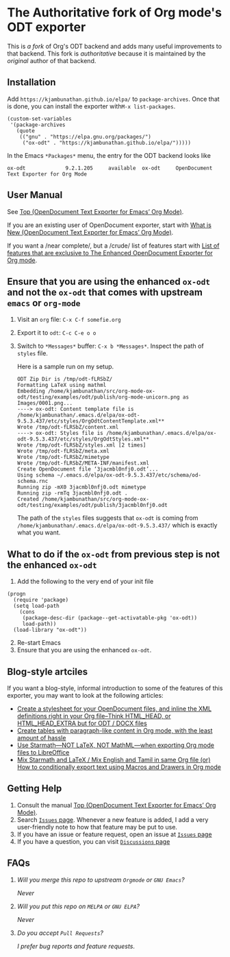 # The Authoritative fork of Org mode's ODT exporter

This is *a fork* of Org's ODT backend and adds many useful improvements to that backend.  This fork is *authoritative* because it is maintained by the *original* author of that backend.

## Installation

Add `https://kjambunathan.github.io/elpa/` to `package-archives`.  Once that is done, you can install the exporter with`M-x list-packages`.

```elisp
(custom-set-variables
 '(package-archives
   (quote
    (("gnu" . "https://elpa.gnu.org/packages/")
     ("ox-odt" . "https://kjambunathan.github.io/elpa/")))))
```

 In the Emacs `*Packages*` menu, the entry for the ODT backend looks like

```
ox-odt             9.2.1.205     available  ox-odt     OpenDocument Text Exporter for Org Mode
```

## User Manual

See [Top (OpenDocument Text Exporter for Emacs’ Org Mode)](https://kjambunathan.gitlab.io/org-mode-ox-odt/).

If you are an existing user of OpenDocument exporter, start with [What is New (OpenDocument Text Exporter for Emacs’ Org Mode)](https://kjambunathan.gitlab.io/org-mode-ox-odt/What-is-New.html).

If you want a /near complete/, but a /crude/ list of features start with [List of features that are exclusive to The Enhanced OpenDocument Exporter for Org mode](https://github.com/kjambunathan/org-mode-ox-odt/blob/master/notes/SNIPPETS.org).

## Ensure that you are using the enhanced `ox-odt` and not the `ox-odt` that comes with upstream `emacs` or `org-mode`

1. Visit an `org` file: `C-x C-f somefie.org`
2. Export it to `odt`: `C-c C-e o o`
3. Switch to  `*Messages*` buffer: `C-x b *Messages*`. Inspect the path of `styles` file.

   Here is a sample run on my setup.

      ```
      ODT Zip Dir is /tmp/odt-fLRSbZ/
      Formatting LaTeX using mathml
      Embedding /home/kjambunathan/src/org-mode-ox-odt/testing/examples/odt/publish/org-mode-unicorn.png as Images/0001.png...
      ----> ox-odt: Content template file is /home/kjambunathan/.emacs.d/elpa/ox-odt-9.5.3.437/etc/styles/OrgOdtContentTemplate.xml**
      Wrote /tmp/odt-fLRSbZ/content.xml
      ----> ox-odt: Styles file is /home/kjambunathan/.emacs.d/elpa/ox-odt-9.5.3.437/etc/styles/OrgOdtStyles.xml**
      Wrote /tmp/odt-fLRSbZ/styles.xml [2 times]
      Wrote /tmp/odt-fLRSbZ/meta.xml
      Wrote /tmp/odt-fLRSbZ/mimetype
      Wrote /tmp/odt-fLRSbZ/META-INF/manifest.xml
      Create OpenDocument file ‘3jacmbl0nfj0.odt’...
      Using schema ~/.emacs.d/elpa/ox-odt-9.5.3.437/etc/schema/od-schema.rnc
      Running zip -mX0 3jacmbl0nfj0.odt mimetype
      Running zip -rmTq 3jacmbl0nfj0.odt .
      Created /home/kjambunathan/src/org-mode-ox-odt/testing/examples/odt/publish/3jacmbl0nfj0.odt

      ```

   The path of the `styles` files suggests that `ox-odt` is coming from `/home/kjambunathan/.emacs.d/elpa/ox-odt-9.5.3.437/` which is exactly what you want.

## What to do if the `ox-odt` from previous step is not the enhanced `ox-odt`

1. Add the following to the very end of your init file

```elisp
(progn
  (require 'package)
  (setq load-path
	(cons
	 (package-desc-dir (package--get-activatable-pkg 'ox-odt))
	 load-path))
  (load-library "ox-odt"))
```

2. Re-start Emacs
3. Ensure that you are using the enhanced `ox-odt`.

## Blog-style artciles

If you want a blog-style, informal introduction to some of the features of this exporter, you may want to look at the following articles:

- [Create a stylesheet for your OpenDocument files, and inline the XML definitions right in your Org file–Think HTML_HEAD, or HTML_HEAD_EXTRA but for ODT / DOCX files](https://emacsnotes.wordpress.com/2020/06/21/create-a-stylesheet-for-your-opendocument-files-and-inline-the-xml-definitions-right-in-your-org-file-think-html_head-or-html_head_extra-but-for-odt-docx-files/)
- [Create tables with paragraph-like content in Org mode, with the least amount of hassle](https://emacsnotes.wordpress.com/2020/04/26/create-tables-with-paragraph-like-content-in-org-mode-with-the-least-amount-of-hassle/)
- [Use Starmath—NOT LaTeX, NOT MathML—when exporting Org mode files to LibreOffice](https://emacsnotes.wordpress.com/2021/12/22/use-starmath-not-latex-not-mathml-when-exporting-org-mode-files-to-libreoffice/)
- [Mix Starmath and LaTeX / Mix English and Tamil in same Org file (or) How to conditionally export text using Macros and Drawers in Org mode](https://emacsnotes.wordpress.com/2021/12/25/mix-starmath-and-latex-mix-english-and-tamil-in-same-org-file-or-how-to-conditionally-export-text-using-macros-and-drawers-in-org-mode/)

## Getting Help

1. Consult the manual [Top (OpenDocument Text Exporter for Emacs’ Org
   Mode)](https://kjambunathan.gitlab.io/org-mode-ox-odt/).
2. Search [`Issues` page](https://github.com/kjambunathan/org-mode-ox-odt/issues).  Whenever a new feature is added, I add a very user-friendly note to how that feature may be put to use.
3. If you have an issue or feature request, open an issue at [`Issues` page](https://github.com/kjambunathan/org-mode-ox-odt/issues)
4. If you have a question, you can visit [`Discussions` page](https://github.com/kjambunathan/org-mode-ox-odt/discussions)

## FAQs

1. *Will you merge this repo to upstream `Orgmode` or `GNU Emacs`?*

    _Never_

2. *Will you put this repo on `MELPA` or `GNU ELPA`?*

    _Never_

3. *Do you accept `Pull Requests`?*

   _I prefer bug reports  and feature requests_.
